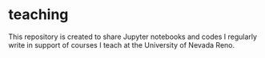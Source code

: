 # teaching

This repository is created to share Jupyter notebooks and codes I regularly write in support of courses I teach at the University of Nevada Reno.
